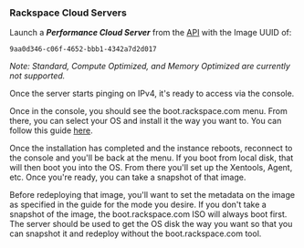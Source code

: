 ### Rackspace Cloud Servers

Launch a _**Performance Cloud Server**_ from the [API](http://docs.rackspace.com/servers/api/v2/cs-gettingstarted/content/section_gs_install_nova.html) with the Image UUID of:

    9aa0d346-c06f-4652-bbb1-4342a7d2d017

_Note: Standard, Compute Optimized, and Memory Optimized are currently not supported._

Once the server starts pinging on IPv4, it's ready to access via the console.  

Once in the console, you should see the boot.rackspace.com menu.  From there, you can select your OS and install it the way you want to.  You can follow this guide [here](image_creation.md).

Once the installation has completed and the instance reboots, reconnect to the console and you'll be back at the menu.  If you boot from local disk, that will then boot you into the OS.  From there you'll set up the Xentools, Agent, etc.  Once you're ready, you can take a snapshot of that image.  

Before redeploying that image, you'll want to set the metadata on the image as specified in the guide for the mode you desire.  If you don't take a snapshot of the image, the boot.rackspace.com ISO will always boot first.  The server should be used to get the OS disk the way you want so that you can snapshot it and redeploy without the boot.rackspace.com tool.
